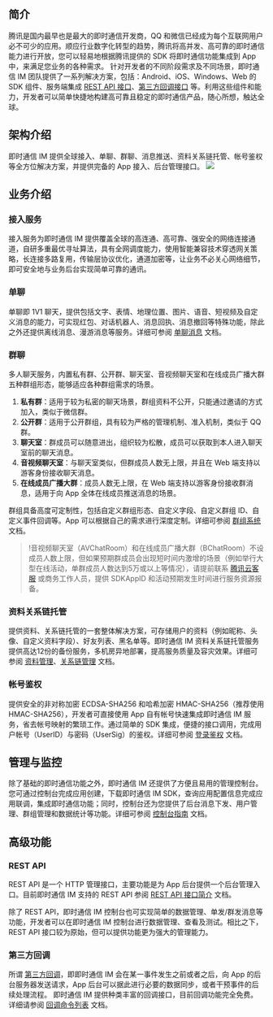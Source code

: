 ## 简介
腾讯是国内最早也是最大的即时通信开发商，QQ 和微信已经成为每个互联网用户必不可少的应用。顺应行业数字化转型的趋势，腾讯将高并发、高可靠的即时通信能力进行开放，您可以轻易地根据腾讯提供的 SDK 将即时通信功能集成到 App 中，来满足您业务的各种需求。
针对开发者的不同阶段需求及不同场景，即时通信 IM 团队提供了一系列解决方案，包括：Android、iOS、Windows、Web 的 SDK 组件、服务端集成 [REST API 接口](https://cloud.tencent.com/document/product/269/1519)、[第三方回调接口](https://cloud.tencent.com/document/product/269/1522) 等。利用这些组件和能力，开发者可以简单快捷地构建高可靠且稳定的即时通信产品，随心所想，触达全球。

## 架构介绍
即时通信 IM 提供全球接入、单聊、群聊、消息推送、资料关系链托管、帐号鉴权等全方位解决方案，并提供完备的 App 接入、后台管理接口。
![](https://main.qcloudimg.com/raw/f603d5267b6404db1094dac0b4f5f01e.png)

## 业务介绍
### 接入服务
接入服务为即时通信 IM 提供覆盖全球的高连通、高可靠、强安全的网络连接通道，自研多重最优寻址算法，具有全网调度能力，使用智能兼容技术穿透网关策略，长连接多路复用，传输层协议优化，通道加密等，让业务不必关心网络细节，即可安全地与业务后台实现简单可靠的通讯。

### 单聊
单聊即 1V1 聊天，提供包括文字、表情、地理位置、图片、语音、短视频及自定义消息的能力，可实现红包、对话机器人、消息回执、消息撤回等特殊功能，除此之外还提供离线消息、漫游消息等服务。详细可参阅 [单聊消息](https://cloud.tencent.com/document/product/269/3662) 文档。

### 群聊
多人聊天服务，内置私有群、公开群、聊天室、音视频聊天室和在线成员广播大群五种群组形态，能够适应各种群组需求的场景。

1. **私有群**：适用于较为私密的聊天场景，群组资料不公开，只能通过邀请的方式加入，类似于微信群。
2. **公开群**：适用于公开群组，具有较为严格的管理机制、准入机制，类似于 QQ 群。
3. **聊天室**：群成员可以随意进出，组织较为松散，成员可以获取到本人进入聊天室前的聊天消息。
4. **音视频聊天室**：与聊天室类似，但群成员人数无上限，并且在 Web 端支持以游客身份接收聊天消息。
5. **在线成员广播大群**：成员人数无上限，在 Web 端支持以游客身份接收群消息，适用于向 App 全体在线成员推送消息的场景。

群组具备高度可定制性，包括自定义群组形态、自定义字段、自定义群组 ID、自定义事件回调等。App 可以根据自己的需求进行深度定制。详细可参阅 [群组系统](https://cloud.tencent.com/document/product/269/1502) 文档。
>!音视频聊天室（AVChatRoom）和在线成员广播大群（BChatRoom）不设成员人数上限，但如果预期群成员会出现短时间内激增的场景（例如举行大型在线活动，单群成员人数达到5万或以上等情况），请提前联系 [腾讯云客服](https://cloud.tencent.com/about/connect) 或商务工作人员，提供 SDKAppID 和活动预期发生时间进行服务资源报备。



### 资料关系链托管
提供资料、关系链托管的一套整体解决方案，可存储用户的资料（例如昵称、头像、自定义资料字段）、好友列表、黑名单等。即时通信 IM 资料关系链托管服务提供高达12份的备份服务，多机房异地部署，提高服务质量及容灾效果。详细可参阅 [资料管理](https://cloud.tencent.com/document/product/269/1500)、[关系链管理](https://cloud.tencent.com/document/product/269/1501) 文档。

### 帐号鉴权
提供安全的非对称加密 ECDSA-SHA256 和哈希加密 HMAC-SHA256（推荐使用 HMAC-SHA256），开发者可直接使用 App 自有帐号快速集成即时通信 IM 服务，省去帐号映射的繁琐工作。通过简单的 SDK 集成，便捷的接口调用，完成用户帐号（UserID）与密码（UserSig）的鉴权。详细可参阅 [登录鉴权](https://cloud.tencent.com/document/product/269/31999) 文档。

## 管理与监控
除了基础的即时通信功能之外，即时通信 IM 还提供了方便且易用的管理控制台。您可通过控制台完成应用创建，下载即时通信 IM SDK，查询应用配置信息完成应用联调，集成即时通信功能；同时，控制台还为您提供了后台消息下发、用户管理、群组管理和数据统计等功能。详细可参阅 [控制台指南](https://cloud.tencent.com/document/product/269/32577) 文档。

## 高级功能
### REST API
REST API 是一个 HTTP 管理接口，主要功能是为 App 后台提供一个后台管理入口。目前即时通信 IM 支持的 REST API 参阅 [REST API 接口简介](https://cloud.tencent.com/document/product/269/1519) 文档。

除了 REST API，即时通信 IM 控制台也可实现简单的数据管理、单发/群发消息等功能，开发者可以在即时通信 IM 控制台进行数据管理、查看及测试。相比之下，REST API 接口较为原始，但可以提供功能更为强大的管理能力。


### 第三方回调
所谓 [第三方回调](https://cloud.tencent.com/document/product/269/1522)，即即时通信 IM 会在某一事件发生之前或者之后，向 App 的后台服务器发送请求，App 后台可以据此进行必要的数据同步，或者干预事件的后续处理流程。
即时通信 IM 提供种类丰富的回调接口，目前回调功能完全免费。详细请参阅 [回调命令列表](https://cloud.tencent.com/document/product/269/1523) 文档。
